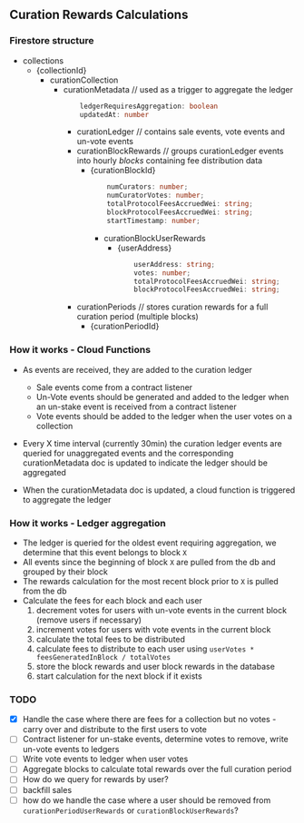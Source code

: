 ## Curation Rewards Calculations

### Firestore structure
- collections
    - {collectionId}
        - curationCollection
            - curationMetadata // used as a trigger to aggregate the ledger
                ```ts
                    ledgerRequiresAggregation: boolean
                    updatedAt: number
                ```
                - curationLedger // contains sale events, vote events and un-vote events 
                - curationBlockRewards // groups curationLedger events into hourly _blocks_ containing fee distribution data
                    - {curationBlockId}
                        ```ts
                            numCurators: number;
                            numCuratorVotes: number;
                            totalProtocolFeesAccruedWei: string;
                            blockProtocolFeesAccruedWei: string;
                            startTimestamp: number;
                        ```
                        - curationBlockUserRewards
                            - {userAddress}
                                ```ts
                                    userAddress: string;
                                    votes: number;
                                    totalProtocolFeesAccruedWei: string;
                                    blockProtocolFeesAccruedWei: string;
                                ```
                - curationPeriods // stores curation rewards for a full curation period (multiple blocks)
                    - {curationPeriodId}



### How it works - Cloud Functions
* As events are received, they are added to the curation ledger
    * Sale events come from a contract listener
    * Un-Vote events should be generated and added to the ledger when an un-stake event is received from a contract listener
    * Vote events should be added to the ledger when the user votes on a collection
 
* Every X time interval (currently 30min) the curation ledger events are queried for unaggregated events and the corresponding curationMetadata doc is updated to indicate the ledger should be aggregated
* When the curationMetadata doc is updated, a cloud function is triggered to aggregate the ledger 

### How it works - Ledger aggregation
* The ledger is queried for the oldest event requiring aggregation, we determine that this event belongs to block `X`
* All events since the beginning of block `X` are pulled from the db and grouped by their block
* The rewards calculation for the most recent block prior to `X` is pulled from the db 
* Calculate the fees for each block and each user
    1. decrement votes for users with un-vote events in the current block (remove users if necessary)
    2. increment votes for users with vote events in the current block
    3. calculate the total fees to be distributed
    4. calculate fees to distribute to each user using `userVotes * feesGeneratedInBlock / totalVotes`
    5. store the block rewards and user block rewards in the database
    6. start calculation for the next block if it exists

### TODO
- [X] Handle the case where there are fees for a collection but no votes - carry over and distribute to the first users to vote
- [ ] Contract listener for un-stake events, determine votes to remove, write un-vote events to ledgers
- [ ] Write vote events to ledger when user votes 
- [ ] Aggregate blocks to calculate total rewards over the full curation period
- [ ] How do we query for rewards by user?
- [ ] backfill sales 
- [ ] how do we handle the case where a user should be removed from `curationPeriodUserRewards` or `curationBlockUserRewards`?